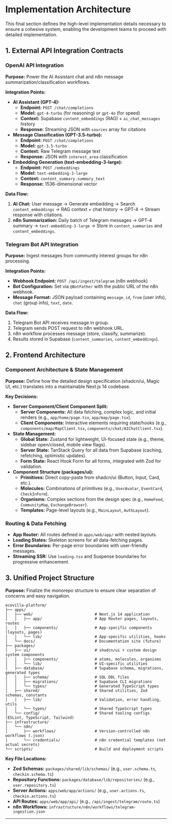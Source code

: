 # Implementation Architecture

This final section defines the high-level implementation details necessary to ensure a cohesive system, enabling the development teams to proceed with detailed implementation.

## 1. External API Integration Contracts

### OpenAI API Integration

**Purpose:** Power the AI Assistant chat and n8n message summarization/classification workflows.

**Integration Points:**
- **AI Assistant (GPT-4):**
  - **Endpoint:** `POST /chat/completions`
  - **Model:** `gpt-4-turbo` (for reasoning) or `gpt-4o` (for speed)
  - **Context:** Supabase `content_embeddings` (RAG) + `ai_chat_messages` history
  - **Response:** Streaming JSON with `sources` array for citations
- **Message Classification (GPT-3.5-turbo):**
  - **Endpoint:** `POST /chat/completions`
  - **Model:** `gpt-3.5-turbo`
  - **Context:** Raw Telegram message text
  - **Response:** JSON with `interest_area` classification
- **Embedding Generation (text-embedding-3-large):**
  - **Endpoint:** `POST /embeddings`
  - **Model:** `text-embedding-3-large`
  - **Context:** `content_summary.summary_text`
  - **Response:** 1536-dimensional vector

**Data Flow:**
1.  **AI Chat:** User message → Generate embedding → Search `content_embeddings` → RAG context + chat history → GPT-4 → Stream response with citations.
2.  **n8n Summarization:** Daily batch of Telegram messages → GPT-4 summary → `text-embedding-3-large` → Store in `content_summaries` and `content_embeddings`.

### Telegram Bot API Integration

**Purpose:** Ingest messages from community interest groups for n8n processing.

**Integration Points:**
- **Webhook Endpoint:** `POST /api/ingest/telegram` (n8n webhook)
- **Bot Configuration:** Set via `@BotFather` with the public URL of the n8n webhook.
- **Message Format:** JSON payload containing `message_id`, `from` (user info), `chat` (group info), `text`, `date`.

**Data Flow:**
1.  Telegram Bot API receives message in group.
2.  Telegram sends POST request to n8n webhook URL.
3.  n8n workflow processes message (store, classify, summarize).
4.  Results stored in Supabase (`content_summaries`, `content_embeddings`).

## 2. Frontend Architecture

### Component Architecture & State Management

**Purpose:** Define how the detailed design specification (shadcn/ui, Magic UI, etc.) translates into a maintainable Next.js 14 codebase.

**Key Decisions:**
- **Server Component/Client Component Split:**
  - **Server Components:** All data fetching, complex logic, and initial renders (e.g., `app/home/page.tsx`, `app/map/page.tsx`).
  - **Client Components:** Interactive elements requiring state/hooks (e.g., `components/map/MapClient.tsx`, `components/chat/AIChatClient.tsx`).
- **State Management:**
  - **Global State:** Zustand for lightweight, UI-focused state (e.g., theme, sidebar open/closed, mobile view flags).
  - **Server State:** TanStack Query for all data from Supabase (caching, refetching, optimistic updates).
  - **Form State:** React Hook Form for all forms, integrated with Zod for validation.
- **Component Structure (packages/ui):**
  - **Primitives:** Direct copy-paste from shadcn/ui (Button, Input, Card, etc.).
  - **Molecules:** Combinations of primitives (e.g., `UserAvatar`, `EventCard`, `CheckInForm`).
  - **Organisms:** Complex sections from the design spec (e.g., `HomeFeed`, `CommunityMap`, `ExchangeBrowser`).
  - **Templates:** Page-level layouts (e.g., `MainLayout`, `AuthLayout`).

### Routing & Data Fetching

- **App Router:** All routes defined in `apps/web/app/` with nested layouts.
- **Loading States:** Skeleton screens for all data-fetching pages.
- **Error Boundaries:** Per-page error boundaries with user-friendly messages.
- **Streaming SSR:** Use `loading.tsx` and Suspense boundaries for progressive enhancement.

## 3. Unified Project Structure

**Purpose:** Finalize the monorepo structure to ensure clear separation of concerns and easy navigation.

```
ecovilla-platform/
├── apps/
│   ├── web/                           # Next.js 14 application
│   │   ├── app/                       # App Router pages, layouts, routes
│   │   ├── components/                # App-specific components (layouts, pages)
│   │   └── lib/                       # App-specific utilities, hooks
│   └── docs/                          # Documentation site (future)
├── packages/
│   ├── ui/                            # shadcn/ui + custom design system components
│   │   ├── components/                # atoms, molecules, organisms
│   │   └── lib/                       # UI-specific utilities
│   ├── database/                      # Supabase schema, migrations, generated types
│   │   ├── schema/                    # SQL DDL files
│   │   ├── migrations/                # Supabase CLI migrations
│   │   └── types/                     # Generated TypeScript types
│   ├── shared/                        # Shared utilities, Zod schemas, constants
│   │   ├── lib/                       # Validation, error handling, utils
│   │   └── types/                     # Shared TypeScript types
│   └── config/                        # Shared tooling configs (ESLint, TypeScript, Tailwind)
├── infrastructure/
│   └── n8n/
│       ├── workflows/                 # Version-controlled n8n workflows (.json)
│       └── credentials/               # n8n credential templates (not actual secrets)
└── scripts/                           # Build and deployment scripts
```

**Key File Locations:**
- **Zod Schemas:** `packages/shared/lib/schemas/` (e.g., `user.schema.ts`, `checkin.schema.ts`)
- **Repository Functions:** `packages/database/lib/repositories/` (e.g., `user.repository.ts`)
- **Server Actions:** `apps/web/app/actions/` (e.g., `user.actions.ts`, `checkin.actions.ts`)
- **API Routes:** `apps/web/app/api/` (e.g., `/api/ingest/telegram/route.ts`)
- **n8n Workflows:** `infrastructure/n8n/workflows/telegram-ingestion.json`

---
